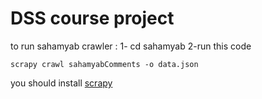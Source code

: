 # DSS course project

to run sahamyab crawler :
1- cd sahamyab
2-run this code


```
scrapy crawl sahamyabComments -o data.json
```

you should install [scrapy](https://docs.scrapy.org/en/latest/intro/install.html)
